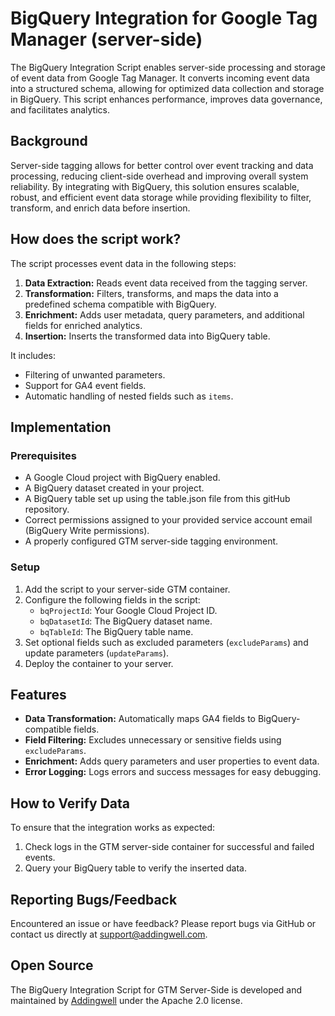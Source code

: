 # BigQuery Integration for Google Tag Manager (server-side)

The BigQuery Integration Script enables server-side processing and storage of event data from Google Tag Manager. It converts incoming event data into a structured schema, allowing for optimized data collection and storage in BigQuery. This script enhances performance, improves data governance, and facilitates analytics.

## Background

Server-side tagging allows for better control over event tracking and data processing, reducing client-side overhead and improving overall system reliability. By integrating with BigQuery, this solution ensures scalable, robust, and efficient event data storage while providing flexibility to filter, transform, and enrich data before insertion.

## How does the script work?

The script processes event data in the following steps:

1. **Data Extraction:** Reads event data received from the tagging server.
2. **Transformation:** Filters, transforms, and maps the data into a predefined schema compatible with BigQuery.
3. **Enrichment:** Adds user metadata, query parameters, and additional fields for enriched analytics.
4. **Insertion:** Inserts the transformed data into BigQuery table.

It includes:
- Filtering of unwanted parameters.
- Support for GA4 event fields.
- Automatic handling of nested fields such as `items`.

## Implementation

### Prerequisites

- A Google Cloud project with BigQuery enabled.
- A BigQuery dataset created in your project.
- A BigQuery table set up using the table.json file from this gitHub repository.
- Correct permissions assigned to your provided service account email (BigQuery Write permissions).
- A properly configured GTM server-side tagging environment.

### Setup

1. Add the script to your server-side GTM container.
2. Configure the following fields in the script:
   - `bqProjectId`: Your Google Cloud Project ID.
   - `bqDatasetId`: The BigQuery dataset name.
   - `bqTableId`: The BigQuery table name.
3. Set optional fields such as excluded parameters (`excludeParams`) and update parameters (`updateParams`).
4. Deploy the container to your server.

## Features

- **Data Transformation:** Automatically maps GA4 fields to BigQuery-compatible fields.
- **Field Filtering:** Excludes unnecessary or sensitive fields using `excludeParams`.
- **Enrichment:** Adds query parameters and user properties to event data.
- **Error Logging:** Logs errors and success messages for easy debugging.

## How to Verify Data

To ensure that the integration works as expected:

1. Check logs in the GTM server-side container for successful and failed events.
2. Query your BigQuery table to verify the inserted data.

## Reporting Bugs/Feedback

Encountered an issue or have feedback? Please report bugs via GitHub or contact us directly at support@addingwell.com.

## Open Source

The BigQuery Integration Script for GTM Server-Side is developed and maintained by [Addingwell](https://www.addingwell.com/) under the Apache 2.0 license.

